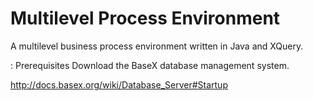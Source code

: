 # Multilevel Process Environment
A multilevel business process environment written in Java and XQuery.

: Prerequisites
Download the BaseX database management system.

http://docs.basex.org/wiki/Database_Server#Startup
